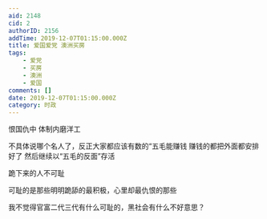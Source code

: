 ```yaml
---
aid: 2148
cid: 2
authorID: 2156
addTime: 2019-12-07T01:15:00.000Z
title: 爱国爱党 澳洲买房
tags:
    - 爱党
    - 买房
    - 澳洲
    - 爱国
comments: []
date: 2019-12-07T01:15:00.000Z
category: 时政
---
```


恨国仇中 体制内磨洋工

不具体说哪个名人了，反正大家都应该有数的“五毛能赚钱 赚钱的都把外面都安排好了 然后继续以“五毛的反面”存活

跪下来的人不可耻

可耻的是那些明明跪舔的最积极，心里却最仇恨的那些

我不觉得官富二代三代有什么可耻的，黑社会有什么不好意思？
